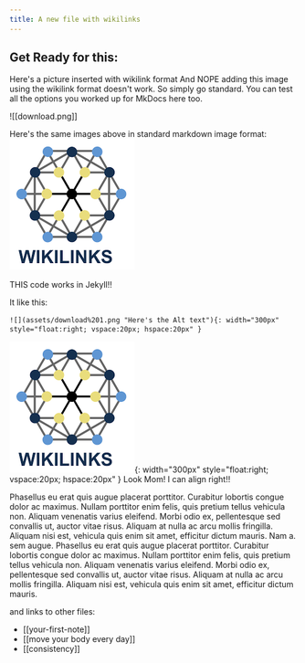 ```yaml
---
title: A new file with wikilinks
---
```


## Get Ready for this:
Here's a picture inserted with wikilink format
And NOPE adding this image using the wikilink format doesn't work. So simply go standard. You can test all the options you worked up for MkDocs here too.

![[download.png]]

Here's the same images above in standard markdown image format:
![](assets/download%201.png "Here's the Alt text")

THIS code works in Jekyll!!

It like this:

```
![](assets/download%201.png "Here's the Alt text"){: width="300px" style="float:right; vspace:20px; hspace:20px" }
```


![](assets/download%201.png "Here's the Alt text"){: width="300px" style="float:right; vspace:20px; hspace:20px" } Look Mom! I can align right!!

Phasellus eu erat quis augue placerat porttitor. Curabitur lobortis congue dolor ac maximus. Nullam porttitor enim felis, quis pretium tellus vehicula non. Aliquam venenatis varius eleifend. Morbi odio ex, pellentesque sed convallis ut, auctor vitae risus. Aliquam at nulla ac arcu mollis fringilla. Aliquam nisi est, vehicula quis enim sit amet, efficitur dictum mauris. 
Nam a. sem augue. Phasellus eu erat quis augue placerat porttitor. Curabitur lobortis congue dolor ac maximus. Nullam porttitor enim felis, quis pretium tellus vehicula non. Aliquam venenatis varius eleifend. Morbi odio ex, pellentesque sed convallis ut, auctor vitae risus. Aliquam at nulla ac arcu mollis fringilla. Aliquam nisi est, vehicula quis enim sit amet, efficitur dictum mauris. 

and links to other files:
- [[your-first-note]]
- [[move your body every day]]
- [[consistency]]